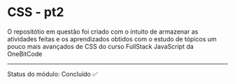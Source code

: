 # CSS - pt2

O repositótio em questão foi criado com o intuito de armazenar as 
atividades feitas e os aprendizados obtidos com o estudo de tópicos um pouco mais avançados de CSS do curso FullStack JavaScript da OneBitCode

<hr>

Status do módulo: Concluído ✅ 
